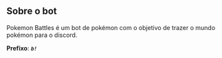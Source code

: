 ## Sobre o bot
Pokemon Battles é um bot de pokémon com o objetivo de trazer o mundo pokémon para o discord.

**Prefixo**: ***`b!`***
